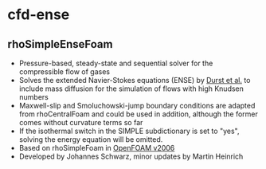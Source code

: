 # cfd-ense

## rhoSimpleEnseFoam

- Pressure-based, steady-state and sequential solver for the compressible flow of gases
- Solves the extended Navier-Stokes equations (ENSE) by [Durst et al.](https://doi.org/10.1007/s40032-020-00586-3) to include mass diffusion for the simulation of flows with high Knudsen numbers
- Maxwell-slip and Smoluchowski-jump boundary conditions are adapted from rhoCentralFoam and could be used in addition, although the former comes without curvature terms so far
- If the isothermal switch in the SIMPLE subdictionary is set to "yes", solving the energy equation will be omitted. 
- Based on rhoSimpleFoam in [OpenFOAM v2006](https://www.openfoam.com)
- Developed by Johannes Schwarz, minor updates by Martin Heinrich
